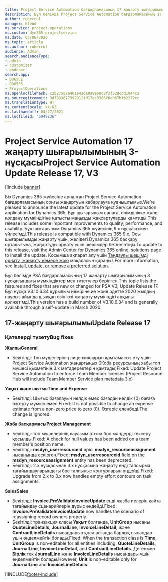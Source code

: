 ```yaml
---
title: Project Service Automation бағдарламасының 17 жаңарту шығарылымы 3-нұсқасындағы жаңалықтар немесе өзгерістер
description: Бұл бөлімде Project Service Automation бағдарламасының 17 жаңарту шығарылымының 3 нұсқасындағы қолжетімді мүмкіндіктер мен түзетулер берілген.
author: ruhercul
manager: kfend
ms.service: project-operations
ms.custom: dyn365-projectservice
ms.date: 03/06/2020
ms.topic: article
ms.author: ruhercul
audience: Admin
search.audienceType:
- admin
- customizer
- enduser
search.app:
- D365CE
- D365PS
- ProjectOperations
ms.openlocfilehash: c2b27582a401e41da0a9e60c8f2f32dcdd1944c2
ms.sourcegitcommit: 3d78338773929121d17ec3386f6cb67bfb2272cc
ms.translationtype: HT
ms.contentlocale: kk-KZ
ms.lasthandoff: 04/27/2021
ms.locfileid: "5949236"
---
```

# <a name="project-service-automation-update-release-17-v3"></a><span data-ttu-id="276bd-103">Project Service Automation 17 жаңарту шығарылымының 3-нұсқасы</span><span class="sxs-lookup"><span data-stu-id="276bd-103">Project Service Automation Update Release 17, V3</span></span>

[!include [banner](../includes/psa-now-project-operations.md)]

<span data-ttu-id="276bd-104">Біз Dynamics 365 жүйесіне арналған Project Service Automation бағдарламасының соңғы жаңартуын хабарлауға қуаныштымыз.</span><span class="sxs-lookup"><span data-stu-id="276bd-104">We’re pleased to announce the latest update for the Project Service Automation application for Dynamics 365.</span></span> <span data-ttu-id="276bd-105">Бұл шығарылым сапаға, өнімділікке және қолдану мүмкіндігіне қатысты маңызды жақсартуларды қамтиды.</span><span class="sxs-lookup"><span data-stu-id="276bd-105">This release includes some important improvements to quality, performance, and usability.</span></span>  <span data-ttu-id="276bd-106">Бұл шығарылым Dynamics 365 жүйесінің 9.x нұсқасымен үйлесімді.</span><span class="sxs-lookup"><span data-stu-id="276bd-106">This release is compatible with Dynamics 365 9.x.</span></span> <span data-ttu-id="276bd-107">Осы шығарылымды жаңарту үшін, желідегі Dynamics 365 басқару орталығына, жаңартуды орнату үшін шешімдер бетіне өтіңіз.</span><span class="sxs-lookup"><span data-stu-id="276bd-107">To update to this release, visit the Admin Center for Dynamics 365 online, solutions page to install the update.</span></span> <span data-ttu-id="276bd-108">Қосымша ақпарат алу үшін [Таңдаулы шешімді орнату, жаңарту немесе жою](/power-platform/admin/install-remove-preferred-solution) мақаласын қараңыз.</span><span class="sxs-lookup"><span data-stu-id="276bd-108">For more information, see [Install, update, or remove a preferred solution](/power-platform/admin/install-remove-preferred-solution).</span></span>

<span data-ttu-id="276bd-109">Бұл бөлімде PSA бағдарламасының 17 жаңарту шығарылымының 3 нұсқасындағы мүмкіндіктер мен түзетулер берілген.</span><span class="sxs-lookup"><span data-stu-id="276bd-109">This topic lists the features and fixes that are new or changed for PSA V3, Update Release 17.</span></span> <span data-ttu-id="276bd-110">Бұл нұсқа V3.10.6.34 құрылым нөміріне ие және әдетте 2020 жылдың наурыз айында шыққан өзін-өзі жаңарту мүмкіндігі арқылы қолжетімді.</span><span class="sxs-lookup"><span data-stu-id="276bd-110">This version has a build number of V3.10.6.34 and is generally available through a self-update in March 2020.</span></span>


## <a name="update-release-17"></a><span data-ttu-id="276bd-111">17-жаңарту шығарылымы</span><span class="sxs-lookup"><span data-stu-id="276bd-111">Update Release 17</span></span>

### <a name="bug-fixes"></a><span data-ttu-id="276bd-112">Қателерді түзету</span><span class="sxs-lookup"><span data-stu-id="276bd-112">Bug fixes</span></span>

<span data-ttu-id="276bd-113">**Жалпы**</span><span class="sxs-lookup"><span data-stu-id="276bd-113">**General**</span></span>

- <span data-ttu-id="276bd-114">Бекітілді: Топ мүшелерінің лицензияларын қамтамасыз ету үшін Project Service Automation жаңартыңыз (Жоба ресурсының хабы топ мүшесі қызметінің 3.х метадеректерін қамтиды)</span><span class="sxs-lookup"><span data-stu-id="276bd-114">Fixed: Update Project Service Automation to enforce Team Member licenses (Project Resource Hub will include Team Member Service plan metadata 3.x)</span></span>
 
<span data-ttu-id="276bd-115">**Уақыт және шығыс**</span><span class="sxs-lookup"><span data-stu-id="276bd-115">**Time and Expense**</span></span>

- <span data-ttu-id="276bd-116">Бекітілді: Шығыс бағалауын нөлдік емес бағадан нөлдік (0) бағаға өзгерту мүмкін емес.</span><span class="sxs-lookup"><span data-stu-id="276bd-116">Fixed: It is not possible to change an expense estimate from a non-zero price to zero (0).</span></span> <span data-ttu-id="276bd-117">Өзгеріс еленбеді.</span><span class="sxs-lookup"><span data-stu-id="276bd-117">The change is ignored.</span></span>

<span data-ttu-id="276bd-118">**Жоба басқармасы**</span><span class="sxs-lookup"><span data-stu-id="276bd-118">**Project Management**</span></span>

- <span data-ttu-id="276bd-119">Бекітілді: топ мүшелерінің лауазым атына бос мәндерді тексеру қосылды.</span><span class="sxs-lookup"><span data-stu-id="276bd-119">Fixed: A check for null values has been added on a team member's position name.</span></span>
- <span data-ttu-id="276bd-120">Бекітілді: **msdyn_userresourceid** өрісі **msdyn_resourceassignment** нысанында ескірген.</span><span class="sxs-lookup"><span data-stu-id="276bd-120">Fixed: **msdyn_userresourceid** field on the **msdyn_resourceassignment** entity has been deprecated.</span></span>
- <span data-ttu-id="276bd-121">Бекітілді: 2.x нұсқасынан 3.x нұсқасына жаңарту енді тапсырма тағайындауларындағы бос талпыныс контурларын өңдейді.</span><span class="sxs-lookup"><span data-stu-id="276bd-121">Fixed: Upgrade from 2.x to 3.x now handles empty effort contours on task assignments.</span></span>

<span data-ttu-id="276bd-122">**Sales**</span><span class="sxs-lookup"><span data-stu-id="276bd-122">**Sales**</span></span>

- <span data-ttu-id="276bd-123">Бекітілді: **Invoice.PreValidateInvoiceUpdate** енді жазба иелерін қайта тағайындау сценарийлерін дұрыс өңдейді.</span><span class="sxs-lookup"><span data-stu-id="276bd-123">Fixed: **Invoice.PreValidateInvoiceUpdate** now handles the scenario of reassigning record owners properly.</span></span>
- <span data-ttu-id="276bd-124">Бекітілді: транзакция класы **Уақыт** болғанда, **UnitGroup** нысаны **QuoteLineDetails**, **JournalLine**, **InvoiceLineDetail**, және **ContractLineDetails** нысандарын қоса алғанда барлық нысандар үшін өңделмейтін болады.</span><span class="sxs-lookup"><span data-stu-id="276bd-124">Fixed: When the transaction class is **Time**, **UnitGroup** is non-editable for all entities including, **QuoteLineDetails**, **JournalLine**, **InvoiceLineDetail**, and **ContractLineDetails**.</span></span> <span data-ttu-id="276bd-125">Дегенмен **Бірлік** тек **JournalLine** және **InvoiceLineDetails** нысандары үшін өңделмейтін болады.</span><span class="sxs-lookup"><span data-stu-id="276bd-125">However, **Unit** is non-editable only for **JournalLine** and **InvoiceLineDetails**.</span></span>




[!INCLUDE[footer-include](../includes/footer-banner.md)]